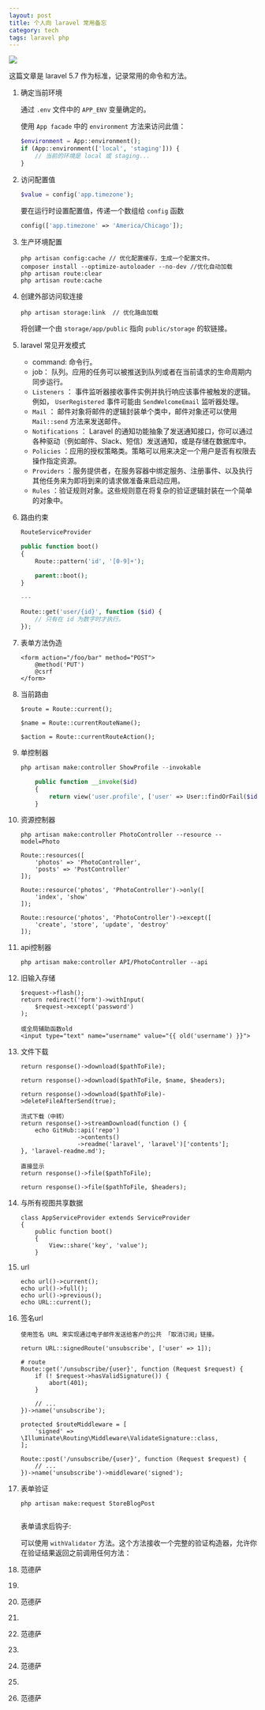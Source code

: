 ```yaml
---
layout: post
title: 个人向 laravel 常用备忘
category: tech
tags: laravel php
---
```

![](https://cdn.kelu.org/blog/tags/laravel.jpg)

这篇文章是 laravel 5.7 作为标准，记录常用的命令和方法。

1. 确定当前环境

    通过 `.env` 文件中的 `APP_ENV` 变量确定的。

    使用 `App facade` 中的 `environment` 方法来访问此值：

    ```php
    $environment = App::environment();
    if (App::environment(['local', 'staging'])) {
        // 当前的环境是 local 或 staging...
    }
    ```

    

1. 访问配置值

    ```php
    $value = config('app.timezone');
    ```

    要在运行时设置配置值，传递一个数组给 `config` 函数

    ```php
    config(['app.timezone' => 'America/Chicago']);
    ```

    

1. 生产环境配置

    ```
    php artisan config:cache // 优化配置缓存，生成一个配置文件。
    composer install --optimize-autoloader --no-dev //优化自动加载
    php artisan route:clear
    php artisan route:cache
    ```

    

1. 创建外部访问软连接

    ```
    php artisan storage:link  // 优化路由加载
    ```

    将创建一个由 `storage/app/public` 指向 `public/storage` 的软链接。

    

1. laravel  常见开发模式

    * command: 命令行。
    * job： 队列。应用的任务可以被推送到队列或者在当前请求的生命周期内同步运行。
    * `Listeners` ： 事件监听器接收事件实例并执行响应该事件被触发的逻辑。例如， `UserRegistered` 事件可能由 `SendWelcomeEmail` 监听器处理。
    * `Mail` ： 邮件对象将邮件的逻辑封装单个类中，邮件对象还可以使用 `Mail::send` 方法来发送邮件。
    * `Notifications` ： Laravel 的通知功能抽象了发送通知接口，你可以通过各种驱动（例如邮件、Slack、短信）发送通知，或是存储在数据库中。
    * `Policies` ：应用的授权策略类。策略可以用来决定一个用户是否有权限去操作指定资源。
    * `Providers` ：服务提供者，在服务容器中绑定服务、注册事件、以及执行其他任务来为即将到来的请求做准备来启动应用。
    * `Rules` ：验证规则对象。这些规则意在将复杂的验证逻辑封装在一个简单的对象中。

    

1. 路由约束

    ```php
    RouteServiceProvider 
        
    public function boot()
    {
        Route::pattern('id', '[0-9]+');
    
        parent::boot();
    }
    
    ---
        
    Route::get('user/{id}', function ($id) {
        // 只有在 id 为数字时才执行。
    });
    ```

    

1. 表单方法伪造

    ```
    <form action="/foo/bar" method="POST">
        @method('PUT')
        @csrf
    </form>
    ```

    

1. 当前路由

    ```
    $route = Route::current();
    
    $name = Route::currentRouteName();
    
    $action = Route::currentRouteAction();
    ```

    

1. 单控制器

    ```php
    php artisan make:controller ShowProfile --invokable
    
    	public function __invoke($id)
        {
            return view('user.profile', ['user' => User::findOrFail($id)]);
        }
    ```

    

1. 资源控制器

    ```
    php artisan make:controller PhotoController --resource --model=Photo
    
    Route::resources([
        'photos' => 'PhotoController',
        'posts' => 'PostController'
    ]);
    
    Route::resource('photos', 'PhotoController')->only([
        'index', 'show'
    ]);
    
    Route::resource('photos', 'PhotoController')->except([
        'create', 'store', 'update', 'destroy'
    ]);
    ```

    

1. api控制器

     ```
     php artisan make:controller API/PhotoController --api
     ```

     

1. 旧输入存储

     ```
     $request->flash();
     return redirect('form')->withInput(
         $request->except('password')
     );
     
     或全局辅助函数old
     <input type="text" name="username" value="{{ old('username') }}">
     ```

     

1. 文件下载

     ```
     return response()->download($pathToFile);
     
     return response()->download($pathToFile, $name, $headers);
     
     return response()->download($pathToFile)->deleteFileAfterSend(true);
     
     流式下载（中转）
     return response()->streamDownload(function () {
         echo GitHub::api('repo')
                     ->contents()
                     ->readme('laravel', 'laravel')['contents'];
     }, 'laravel-readme.md');
     
     直接显示
     return response()->file($pathToFile);
     
     return response()->file($pathToFile, $headers);
     ```

     

1. 与所有视图共享数据

     ```
     class AppServiceProvider extends ServiceProvider
     {
         public function boot()
         {
             View::share('key', 'value');
         }
     ```

     

1. url

     ```
     echo url()->current();
     echo url()->full();
     echo url()->previous();
     echo URL::current();
     
     ```

     

1. 签名url

     ```
     使用签名 URL 来实现通过电子邮件发送给客户的公共 「取消订阅」链接。
     
     return URL::signedRoute('unsubscribe', ['user' => 1]);
     
     # route
     Route::get('/unsubscribe/{user}', function (Request $request) {
         if (! $request->hasValidSignature()) {
             abort(401);
         }
     
         // ...
     })->name('unsubscribe');
     
     protected $routeMiddleware = [
         'signed' => \Illuminate\Routing\Middleware\ValidateSignature::class,
     ];
     
     Route::post('/unsubscribe/{user}', function (Request $request) {
         // ...
     })->name('unsubscribe')->middleware('signed');
     ```

     

1. 表单验证

     ```
     php artisan make:request StoreBlogPost
     
     
     ```

     表单请求后钩子: 

     可以使用 `withValidator` 方法。这个方法接收一个完整的验证构造器，允许你在验证结果返回之前调用任何方法：

     

1. 范德萨

1. 

1. 范德萨

1. 

1. 范德萨

1. 

1. 范德萨

1. 

1. 范德萨

